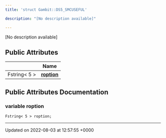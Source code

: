 ```yaml
---
title: 'struct Gambit::DS5_SMCUSEFUL'

description: "[No description available]"

---
```









[No description available]

## Public Attributes

|                | Name           |
| -------------- | -------------- |
| Fstring< 5 > | **[roption](/documentation/code/main/classes/structgambit_1_1ds5__smcuseful/#variable-roption)**  |

## Public Attributes Documentation

### variable roption

```
Fstring< 5 > roption;
```


-------------------------------

Updated on 2022-08-03 at 12:57:55 +0000